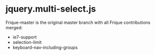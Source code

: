 # jquery.multi-select.js

Frique-master is the original master branch with all Frique contributions merged:
- ie7-support
- selection-limit
- keyboard-nav-including-groups
